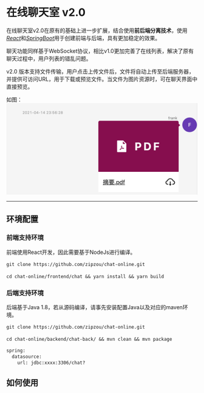 # 在线聊天室 v2.0

在线聊天室v2.0在原有的基础上进一步扩展，结合使用**前后端分离技术**，使用[*React*]()和[*SpringBoot*]()用于创建前端与后端，具有更加稳定的效果。

聊天功能同样基于WebSocket协议，相比v1.0更加完善了在线列表，解决了原有聊天过程中，用户列表的错乱问题。

v2.0 版本支持文件传输，用户点击上传文件后，文件将自动上传至后端服务器，并提供可访问URL，用于下载或预览文件。当文件为图片资源时，可在聊天界面中直接预览。

如图：
![预览图](./previews/file-preview.png)

------------------------

## 环境配置

### 前端支持环境

前端使用React开发，因此需要基于NodeJs进行编译。

```:bash
git clone https://github.com/zipzou/chat-online.git

cd chat-online/frontend/chat && yarn install && yarn build 
```

### 后端支持环境

后端基于Java 1.8，若从源码编译，请事先安装配置Java以及对应的maven环境。

```:bash
git clone https://github.com/zipzou/chat-online.git

cd chat-online/backend/chat-back/ && mvn clean && mvn package
```

```:yml
spring: 
  datasource:
    url: jdbc:xxxx:3306/chat?
```

## 如何使用

